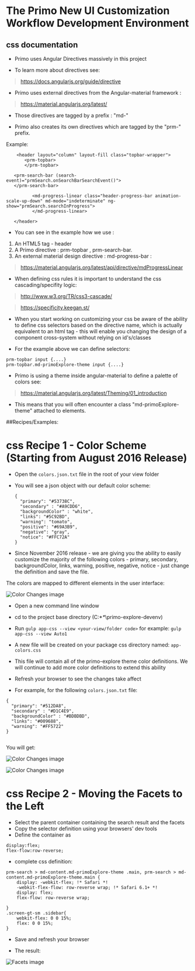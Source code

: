 # The Primo New UI Customization Workflow Development Environment


## css documentation

- Primo uses Angular Directives massively in this project

- To learn more about directives see:
> https://docs.angularjs.org/guide/directive

- Primo uses external directives from the Angular-material framework  :
> https://material.angularjs.org/latest/

- Those directives are tagged by a prefix : "md-"

- Primo also creates its own directives which are tagged by the "prm-" prefix.


Example:
```
    <header layout="column" layout-fill class="topbar-wrapper">
       <prm-topbar>
       </prm-topbar>

   <prm-search-bar (search-event)="prmSearch.onSearchBarSearchEvent()">
   </prm-search-bar>

          <md-progress-linear class="header-progress-bar animation-scale-up-down" md-mode="indeterminate" ng-show="prmSearch.searchInProgress">
          </md-progress-linear>

   </header>
```


- You can see in the example how we use :

1. An HTML5 tag - header
2. A Primo directive : prm-topbar , prm-search-bar.
3. An external material design directive : md-progress-bar :
> https://material.angularjs.org/latest/api/directive/mdProgressLinear



- When defining css rules it is important to understand the css cascading/specifity logic:

> http://www.w3.org/TR/css3-cascade/

> https://specificity.keegan.st/




- When you start working on customizing your css be aware of the ability to define css selectors based on the directive name, which is actually equivalent
to an html tag - this will enable you changing the design of a component cross-system without relying on id's/classes

- For the example above we can define selectors:

```
prm-topbar input {....}
prm-topbar.md-primoExplore-theme input {....}
```
- Primo is using a theme inside angular-material to define a palette of colors see:
> https://material.angularjs.org/latest/Theming/01_introduction


- This means that you will often encounter a class "md-primoExplore-theme" attached to  elements.



##Recipes/Examples:


# css Recipe 1 - Color Scheme (Starting from August 2016 Release)

-  Open the `colors.json.txt` file in the root of your view folder
-  You will see a json object with our default color scheme:

    ```
    {
      "primary": "#53738C",
      "secondary" : "#A9CDD6",
      "backgroundColor" : "white",
      "links": "#5C92BD",
      "warning": "tomato",
      "positive": "#69A3B9",
      "negative": "gray",
      "notice": "#FFC72A"
    }    
    ```

-  Since November 2016 release - we are giving you the ability to easily customize the majority of the following
colors - primary, secondary, backgroundColor, links, warning, positive, negative, notice - just change the definition and save the file.

The colors are mapped to different elements in the user interface:

![Color Changes image](../../help_files/colors3.png "Color Changes")

-  Open a new command line window

-  cd to the project base directory (C:\**\**\primo-explore-devenv)
-  Run `gulp app-css --view <your-view/folder code>` for example:
        `gulp app-css --view Auto1`
-  A new file will be created on your package css directory named: `app-colors.css`
-  This file will contain all of the primo-explore theme color definitions.
    We will continue to add more color definitions to extend this ability
- Refresh your browser to see the changes take affect
- For example, for the following `colors.json.txt` file:

```
{
  "primary": "#512DA8",
  "secondary" : "#D1C4E9",
  "backgroundColor" : "#BDBDBD",
  "links": "#009688",
  "warning": "#FF5722"
}


```

You will get:

 ![Color Changes image](../../help_files/colors1.png "Color Changes")

 ![Color Changes image](../../help_files/colors2.png "Color Changes")

# css Recipe 2 - Moving the Facets to the Left


-  Select the parent container containing the search result and the facets
-  Copy the selector definition using your browsers' dev tools
-  Define the container as

```
display:flex;
flex-flow:row-reverse;
```


- complete css definition:
```
prm-search > md-content.md-primoExplore-theme .main, prm-search > md-content.md-primoExplore-theme.main {
    display: -webkit-flex; !* Safari *!
    -webkit-flex-flow: row-reverse wrap; !* Safari 6.1+ *!
    display: flex;
    flex-flow: row-reverse wrap;

}
.screen-gt-sm .sidebar{
    webkit-flex: 0 0 15%;
    flex: 0 0 15%;
}
```
-  Save and refresh your browser

-  The result:


 ![Facets image](../../help_files/facets.png "Factes Changes")







